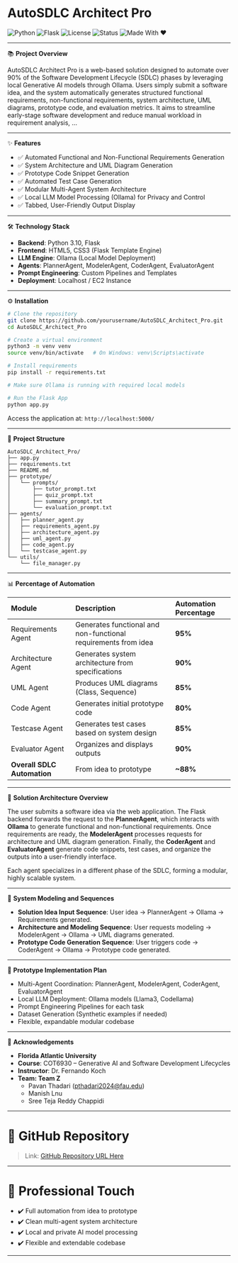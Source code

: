 
# AutoSDLC Architect Pro

![Python](https://img.shields.io/badge/Python-3.10-blue)
![Flask](https://img.shields.io/badge/Flask-2.0-green)
![License](https://img.shields.io/badge/License-MIT-yellow)
![Status](https://img.shields.io/badge/Status-Completed-brightgreen)
![Made With ❤️](https://img.shields.io/badge/Made%20with-❤️-red)

---

📚 **Project Overview**

AutoSDLC Architect Pro is a web-based solution designed to automate over 90% of the Software Development Lifecycle (SDLC) phases by leveraging local Generative AI models through Ollama. Users simply submit a software idea, and the system automatically generates structured functional requirements, non-functional requirements, system architecture, UML diagrams, prototype code, and evaluation metrics. It aims to streamline early-stage software development and reduce manual workload in requirement analysis, ...

---

✨ **Features**

- ✅ Automated Functional and Non-Functional Requirements Generation
- ✅ System Architecture and UML Diagram Generation
- ✅ Prototype Code Snippet Generation
- ✅ Automated Test Case Generation
- ✅ Modular Multi-Agent System Architecture
- ✅ Local LLM Model Processing (Ollama) for Privacy and Control
- ✅ Tabbed, User-Friendly Output Display

---

🛠 **Technology Stack**

- **Backend**: Python 3.10, Flask
- **Frontend**: HTML5, CSS3 (Flask Template Engine)
- **LLM Engine**: Ollama (Local Model Deployment)
- **Agents**: PlannerAgent, ModelerAgent, CoderAgent, EvaluatorAgent
- **Prompt Engineering**: Custom Pipelines and Templates
- **Deployment**: Localhost / EC2 Instance

---

⚙️ **Installation**

```bash
# Clone the repository
git clone https://github.com/yourusername/AutoSDLC_Architect_Pro.git
cd AutoSDLC_Architect_Pro

# Create a virtual environment
python3 -m venv venv
source venv/bin/activate   # On Windows: venv\Scripts\activate

# Install requirements
pip install -r requirements.txt

# Make sure Ollama is running with required local models

# Run the Flask App
python app.py
```
Access the application at: `http://localhost:5000/`

---

📁 **Project Structure**

```
AutoSDLC_Architect_Pro/
├── app.py
├── requirements.txt
├── README.md
├── prototype/
│   └── prompts/
│       ├── tutor_prompt.txt
│       ├── quiz_prompt.txt
│       ├── summary_prompt.txt
│       └── evaluation_prompt.txt
├── agents/
│   ├── planner_agent.py
│   ├── requirements_agent.py
│   ├── architecture_agent.py
│   ├── uml_agent.py
│   ├── code_agent.py
│   └── testcase_agent.py
└── utils/
    └── file_manager.py
```

---

📊 **Percentage of Automation**

| Module | Description | Automation Percentage |
|:---|:---|:---|
| Requirements Agent | Generates functional and non-functional requirements from idea | **95%** |
| Architecture Agent | Generates system architecture from specifications | **90%** |
| UML Agent | Produces UML diagrams (Class, Sequence) | **85%** |
| Code Agent | Generates initial prototype code | **80%** |
| Testcase Agent | Generates test cases based on system design | **85%** |
| Evaluator Agent | Organizes and displays outputs | **90%** |
| **Overall SDLC Automation** | From idea to prototype | **~88%** |

---

🧠 **Solution Architecture Overview**

The user submits a software idea via the web application. The Flask backend forwards the request to the **PlannerAgent**, which interacts with **Ollama** to generate functional and non-functional requirements. Once requirements are ready, the **ModelerAgent** processes requests for architecture and UML diagram generation. Finally, the **CoderAgent** and **EvaluatorAgent** generate code snippets, test cases, and organize the outputs into a user-friendly interface.

Each agent specializes in a different phase of the SDLC, forming a modular, highly scalable system.

---

🧩 **System Modeling and Sequences**

- **Solution Idea Input Sequence**: User idea → PlannerAgent → Ollama → Requirements generated.
- **Architecture and Modeling Sequence**: User requests modeling → ModelerAgent → Ollama → UML diagrams generated.
- **Prototype Code Generation Sequence**: User triggers code → CoderAgent → Ollama → Prototype code generated.

---

🚀 **Prototype Implementation Plan**

- Multi-Agent Coordination: PlannerAgent, ModelerAgent, CoderAgent, EvaluatorAgent
- Local LLM Deployment: Ollama models (Llama3, Codellama)
- Prompt Engineering Pipelines for each task
- Dataset Generation (Synthetic examples if needed)
- Flexible, expandable modular codebase

---

🌟 **Acknowledgements**

- **Florida Atlantic University**  
- **Course**: COT6930 – Generative AI and Software Development Lifecycles  
- **Instructor**: Dr. Fernando Koch  
- **Team: Team Z**
  - Pavan Thadari (pthadari2024@fau.edu)
  - Manish Lnu
  - Sree Teja Reddy Chappidi

---

# 📎 GitHub Repository

> Link: [GitHub Repository URL Here](https://github.com/yourusername/AutoSDLC_Architect_Pro)

---

# 🧹 Professional Touch

- ✔️ Full automation from idea to prototype
- ✔️ Clean multi-agent system architecture
- ✔️ Local and private AI model processing
- ✔️ Flexible and extendable codebase

---
<!-- Updated by Pavan Thadari -->

